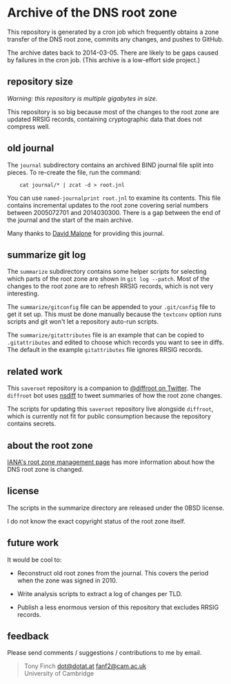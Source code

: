 Archive of the DNS root zone
============================

This repository is generated by a cron job which frequently obtains a
zone transfer of the DNS root zone, commits any changes, and pushes to
GitHub.

The archive dates back to 2014-03-05. There are likely to be gaps
caused by failures in the cron job. (This archive is a low-effort side
project.)


repository size
---------------

*Warning: this repository is multiple gigabytes in size.*

This repository is so big because most of the changes to the root zone
are updated RRSIG records, containing cryptographic data that does not
compress well.


old journal
-----------

The `journal` subdirectory contains an archived BIND journal file
split into pieces. To re-create the file, run the command:

        cat journal/* | zcat -d > root.jnl

You can use `named-journalprint root.jnl` to examine its contents.
This file contains incremental updates to the root zone covering
serial numbers between 2005072701 and 2014030300. There is a gap
between the end of the journal and the start of the main archive.

Many thanks to [David Malone][dwmal1] for providing this journal.

[dwmal1]: https://www.maths.tcd.ie/~dwmalone/


summarize git log
-----------------

The `summarize` subdirectory contains some helper scripts for
selecting which parts of the root zone are shown in `git log --patch`.
Most of the changes to the root zone are to refresh RRSIG records,
which is not very interesting.

The `summarize/gitconfig` file can be appended to your `.git/config`
file to get it set up. This must be done manually because the
`textconv` option runs scripts and git won't let a repository auto-run
scripts.

The `summarize/gitattributes` file is an example that can be copied to
`.gitattributes` and edited to choose which records you want to see in
diffs. The default in the example `gitattributes` file ignores
RRSIG records.


related work
------------

This `saveroot` repository is a companion to [@diffroot on Twitter][diffroot].
The `diffroot` bot uses [nsdiff][] to tweet summaries of how the root
zone changes.

The scripts for updating this `saveroot` repository live alongside
`diffroot`, which is currently not fit for public consumption because
the repository contains secrets.

[diffroot]: https://twitter.com/diffroot

[nsdiff]: https://dotat.at/prog/nsdiff/


about the root zone
-------------------

[IANA's root zone management page][iana] has more information about
how the DNS root zone is changed.

[iana]: https://www.iana.org/domains/root


license
-------

The scripts in the summarize directory are released under the 0BSD license.

I do not know the exact copyright status of the root zone itself.


future work
-----------

It would be cool to:

  * Reconstruct old root zones from the journal. This covers the
    period when the zone was signed in 2010.

  * Write analysis scripts to extract a log of changes per TLD.

  * Publish a less enormous version of this repository that excludes
    RRSIG records.


feedback
--------

Please send comments / suggestions / contributions to me by email.

> Tony Finch <dot@dotat.at> <fanf2@cam.ac.uk>  
> University of Cambridge
